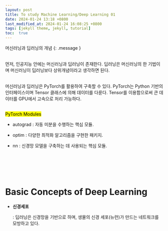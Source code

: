 ```yaml
---
layout: post
title: To study Machine Learning/Deep Learning 01
date: 2024-01-24 13:18 +0800
last_modified_at: 2024-01-24 16:08:25 +0800
tags: [jekyll theme, jekyll, tutorial]
toc:  true
---
```


머신러닝과 딥러닝의 개념
{: .message }
</br>
</br>

먼저, 인공지능 안에는 머신러닝과 딥러닝이 존재한다. 딥러닝은 머신러닝의 한 기법이며 머신러닝이 딥러닝보다 상위개념이라고 생각하면 된다.
</br>
</br>

머신러닝과 딥러닝은 PyTorch를 활용하여 구축할 수 있다. PyTorch는 Python 기반의 인터페이스이며 Tensor 클래스에 의해 데이터를 다룬다. Tensor를 이용함으로써 큰 데이터를 GPU에서 고속으로 처리 가능하다.
</br>
</br>

<mark> PyTorch Modules </mark>

- autograd : 자동 미분을 수행하는 핵심 모듈.

- optim : 다양한 최적화 알고리즘을 구현한 패키지.

- nn : 신경망 모델을 구축하는 데 사용되는 핵심 모듈.
</br>
</br>
</br>
</br>

# Basic Concepts of Deep Learning 
- **신경세포**

  : 딥러닝은 신경망을 기반으로 하며, 생물의 신경 세포(뉴런)가 만드는 네트워크를 모방하고 있다.
